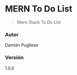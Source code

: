 # MERN To Do List

> Mern Stack To Do List 

<!-- ## Inicio Rápido

``` bash
# Instalar dependencias (concurrently) en la carpeta raíz
npm install

# Instalar dependencias en la carpeta client (React)
npm run client-install

# Instalar dependencias en la carpeta server (Express)
npm run server-install

# Correr Cliente (client/React) y Servidor (server/Express) con concurrently simultáneamente
npm run dev

# Correr sólo el servidor (Express) 
npm run server

# Correr sólo el cliente (React) 
npm run client

# El Servidor (Express) corre en http://localhost:5000 y el Cliente (React) en http://localhost:3000
```

## Deployment

En el package.json de la carpeta raíz están creados los scripts para hacer el deploy a heroku -->

### Autor

Damián Pugliese

### Versión

1.0.0

